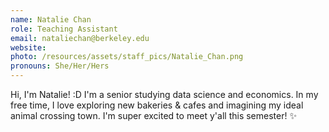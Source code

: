 ```yaml
---
name: Natalie Chan
role: Teaching Assistant
email: nataliechan@berkeley.edu
website:
photo: /resources/assets/staff_pics/Natalie_Chan.png
pronouns: She/Her/Hers
---
```


Hi, I'm Natalie! :D I'm a senior studying data science and economics. In my free time, I love exploring new bakeries & cafes and imagining my ideal animal crossing town. I'm super excited to meet y'all this semester! ✨
